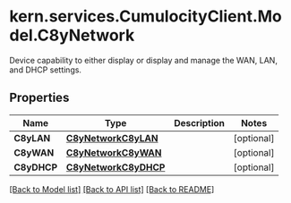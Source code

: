 # kern.services.CumulocityClient.Model.C8yNetwork
Device capability to either display or display and manage the WAN, LAN, and DHCP settings.

## Properties

Name | Type | Description | Notes
------------ | ------------- | ------------- | -------------
**C8yLAN** | [**C8yNetworkC8yLAN**](C8yNetworkC8yLAN.md) |  | [optional] 
**C8yWAN** | [**C8yNetworkC8yWAN**](C8yNetworkC8yWAN.md) |  | [optional] 
**C8yDHCP** | [**C8yNetworkC8yDHCP**](C8yNetworkC8yDHCP.md) |  | [optional] 

[[Back to Model list]](../README.md#documentation-for-models) [[Back to API list]](../README.md#documentation-for-api-endpoints) [[Back to README]](../README.md)

